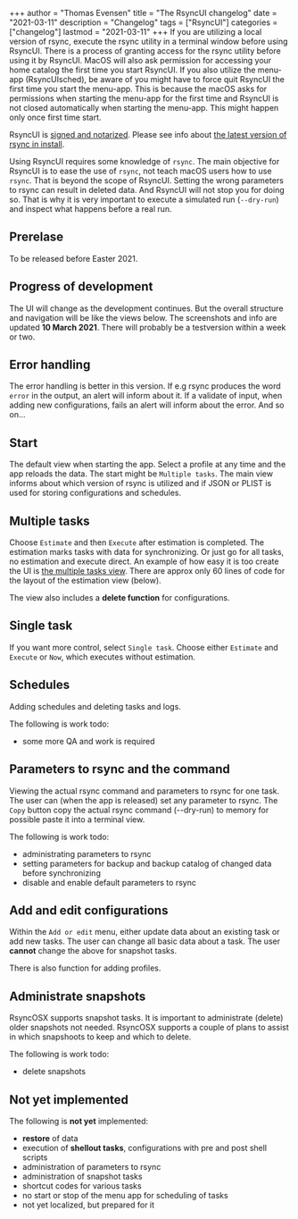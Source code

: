 +++
author = "Thomas Evensen"
title = "The RsyncUI changelog"
date = "2021-03-11"
description = "Changelog"
tags = ["RsyncUI"]
categories = ["changelog"]
lastmod = "2021-03-11"
+++
If you are utilizing a local version of rsync, execute the rsync utility in a terminal window before using RsyncUI. There is a process of granting access for the rsync utility before using it by RsyncUI. MacOS will also ask permission for accessing your home catalog the first time you start RsyncUI. If you also utilize the menu-app (RsyncUIsched), be aware of you might have to force quit RsyncUI the first time you start the menu-app. This is because the macOS asks for permissions when starting the menu-app for the first time and RsyncUI is not closed automatically when starting the menu-app. This might happen only once first time start.

RsyncUI is [signed and notarized](/post/notarized/). Please see info about [the latest version of rsync in install](/post/rsync/).

Using RsyncUI requires some knowledge of `rsync`. The main objective for RsyncUI is to ease the use of `rsync`, not teach macOS users how to use `rsync`. That is beyond the scope of RsyncUI. Setting the wrong parameters to rsync can result in deleted data. And RsyncUI will not stop you for doing so. That is why it is very important to execute a simulated run (`--dry-run`) and inspect what happens before a real run.   

## Prerelase

To be released before Easter 2021.

## Progress of development

The UI will change as the development continues. But the overall structure and navigation will be like the views below. The screenshots and info are updated **10 March 2021**. There will probably be a testversion within a week or two.

## Error handling

The error handling is better in this version. If e.g rsync produces the word `error` in the output,  an alert will inform about it. If a validate of input, when adding new configurations, fails an alert will inform about the error. And so on...

## Start

The default view when starting the app. Select a profile at any time and the app reloads the data. The start might be `Multiple tasks`. The main view informs about which version of rsync is utilized and if JSON or PLIST is used for storing configurations and schedules.

## Multiple tasks

Choose `Estimate` and then `Execute` after estimation is completed. The estimation marks tasks with data for synchronizing. Or just go for all tasks, no estimation and execute direct. An example of how easy it is too create the UI is [the multiple tasks view](https://github.com/rsyncOSX/RsyncUI/blob/main/RsyncUI/Views/Multipletasks/MultipletasksView.swift). There are approx only 60 lines of code for the layout of the estimation view (below).

The view also includes a **delete function** for configurations.

## Single task

If you want more control, select `Single task`. Choose either `Estimate` and `Execute` or `Now`, which executes without estimation.

## Schedules

Adding schedules and deleting tasks and logs.

The following is work todo:

- some more QA and work is required

## Parameters to rsync and the command

Viewing the actual rsync command and parameters to rsync for one task. The user can (when the app is released) set any parameter to rsync. The `Copy` button copy the actual rsync command (--dry-run) to memory for possible paste it into a terminal view.

The following is work todo:

- administrating parameters to rsync
- setting parameters for backup and backup catalog of changed data before synchronizing
- disable and enable default parameters to rsync

## Add and edit configurations

Within the `Add or edit` menu, either update data about an existing task or add new tasks. The user can change all basic data about a task. The user **cannot** change the above for snapshot tasks.

There is also function for adding profiles.

## Administrate snapshots

RsyncOSX supports snapshot tasks. It is important to administrate (delete) older snapshots not needed. RsyncOSX supports a couple of plans to assist in which snapshoots to keep and which to delete.

The following is work todo:

- delete snapshots

## Not yet implemented

The following is **not yet** implemented:

- **restore** of data
- execution of **shellout tasks**, configurations with pre and post shell scripts
- administration of parameters to rsync
- administration of snapshot tasks
- shortcut codes for various tasks
- no start or stop of the menu app for scheduling of tasks
- not yet localized, but prepared for it
